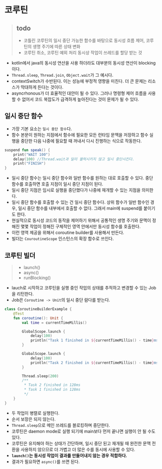 # 코루틴


> ## todo
> - 코틀린 코루틴의 일시 중단 가능한 함수를 바탕으로  동시성 흐름 제어, 코루틴의 생명 주기에 따른 상태 변화
> - 코루틴 취소, 코루틴 예외 처리 동시상 작업이 쓰레드를 할당 받는 것

- kotlin에서 java의 동시성 연산을 사용 하더라도 대부분의 동시성 연산이 blocking이다. 
- `Thread.sleep`, `Thread.join`, `Object.wait`가 그 예시다. 
- contextSwitch가 수반된다. 이는 성능에 부정적 영향을 미친다. 더 큰 문제는 리소스가 막대하게 든다는 것이다.
- asyncrhonous가 더 효율적인 대안이 될 수 있다. 그러나 명령형 제어 흐름을 사용할 수 없어서 코드 복잡도가 급격하게 높아진다는 것이 문제가 될 수 있다.


## 일시 중단 함수
- 가장 기본 요소는 `일시 중단 함수`다. 
- 함수 본문이 원하는 지점에서 함수에 필요한 모든 런타임 문맥을 저장하고 함수 실행을 중단한 다음 나중에 필요할 때 꺼내서 다시 진행하는 식으로 작동한다.
```kotlin
suspend fun speak() {
    print("WAIT 100")
    delay(100) //Thread.wait과 달리 블럭시키지 않고 일시 중단시킨다.
    print("FINISH")
}
```
- 일시 중단 함수는 일시 중단 함수와 일반 함수를 원하는 대로 호출할 수 있다. 중단 함수를 호출하면 호출 지점이 일시 중단 지점이 된다.
- 일시 중단 지점은 임시로 실행을 중단했다가 나중에 재개할 수 있는 지점을 의미한다. 
- 일시 중단 함수를 호출할 수 있는 건 일시 중단 함수다. 상위 함수가 일반 함수인 경우, 일시 중단 함수를 내부에서 호출할 수 없다. 그래서 main에 suspend를 붙이기도 한다.
- 현실적으로 동시성 코드의 동작을 제어하기 위해서 공통적인 생명 주기와 문맥이 정해진 몇몇 작업이 정해진 구체적인 영역 안에서만 동시성 함수를 호출한다.
- 이런 영역 제공을 위해서 coroutine builder를 사용해서 만든다.
- 빌더는 `CouroutineScope` 인스턴스의 확장 함수로 쓰인다. 

## 코루틴 빌더

> - launch()
> - async()
> - runBlocking()

- lauch로 시작하고 코루틴을 실행 중인 작업의 상태를 추적하고 변경할 수 있는 Job을 리턴한다.
- Job은 `Coroutine -> Unit`의 일시 중단 람다를 받는다.

```kotlin
class CoroutineBuilderExample {
    @Test
    fun coroutine(): Unit {
        val time = currentTimeMillis()

        GlobalScope.launch {
            delay(100)
            println("Task 1 finished in ${currentTimeMillis() - time}ms")
        }

        GlobalScope.launch {
            delay(100)
            println("Task 2 finished in ${currentTimeMillis() - time}ms")
        }

        Thread.sleep(200)
        /**
         * Task 2 finished in 128ms
         * Task 1 finished in 128ms
         */
    }
}
```
- 두 작업이 병렬로 실행한다.
- 순서 보장은 되지 않는다.
- `Thread.sleep`으로 메인 쓰레드를 블로킹하며 중단한다.
- 코루틴은 daemon mode로 실행 되기에 main보다 먼저 끝나면 실행이 안 될 수도 있다.
- 코루틴은 유지해야 하는 상태가 간단하며, 일시 중단 된고 재개될 때 완전한 문맥 전환을 사용하지 않으므로 더 가볍고 더 많은 수를 동시에 사용할 수 있다.
- **`launch()`는 동시성 작업이 결과를 만들어내지 않는 경우 적합하다.**
- 결과가 필요하면  `async()`를 쓰면 된다. 
